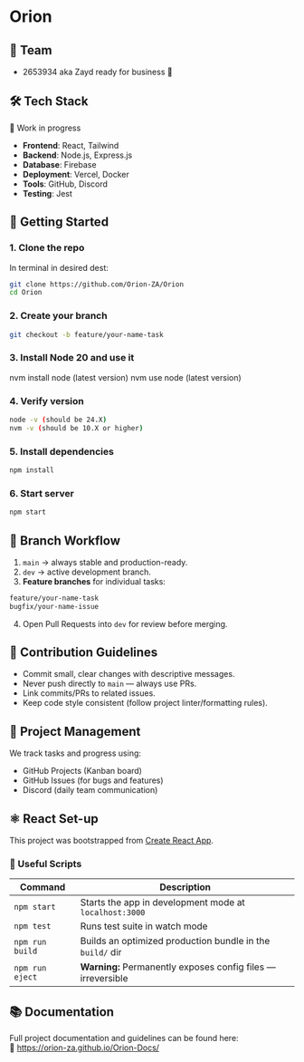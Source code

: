 # Orion

## 💪 Team

- 2653934 aka Zayd ready for business 💼

## 🛠 Tech Stack

🚧 Work in progress

- **Frontend**: React, Tailwind
- **Backend**: Node.js, Express.js
- **Database**: Firebase
- **Deployment**: Vercel, Docker
- **Tools**: GitHub, Discord
- **Testing**: Jest

## 🚀 Getting Started

### 1. Clone the repo
In terminal in desired dest:
```bash
git clone https://github.com/Orion-ZA/Orion
cd Orion
```
### 2. Create your branch

```bash
git checkout -b feature/your-name-task
```

### 3. Install Node 20 and use it
nvm install node (latest version)
nvm use node (latest version)

### 4. Verify version
```bash
node -v (should be 24.X)
nvm -v (should be 10.X or higher)
```

### 5. Install dependencies
```bash
npm install
```

### 6. Start server
```bash
npm start
```

## 🌱 Branch Workflow

1. `main` $\rightarrow$ always stable and production-ready.
2. `dev` $\rightarrow$ active development branch.
3. **Feature branches** for individual tasks:
```bash
feature/your-name-task
bugfix/your-name-issue
```
4. Open Pull Requests into `dev` for review before merging.

## 📌 Contribution Guidelines

- Commit small, clear changes with descriptive messages.
- Never push directly to `main` — always use PRs.
- Link commits/PRs to related issues.
- Keep code style consistent (follow project linter/formatting rules).

## 📅 Project Management

We track tasks and progress using:
- GitHub Projects (Kanban board)
- GitHub Issues (for bugs and features)
- Discord (daily team communication)

## ⚛️ React Set-up


This project was bootstrapped from [Create React App](https://github.com/facebook/create-react-app).

### 📜 Useful Scripts

| Command            | Description                                                  |
|--------------------|--------------------------------------------------------------|
| `npm start`        | Starts the app in development mode at `localhost:3000`       |
| `npm test`         | Runs test suite in watch mode                                |
| `npm run build`    | Builds an optimized production bundle in the `build/` dir    |
| `npm run eject`    | **Warning:** Permanently exposes config files — irreversible |

## 📚 Documentation

Full project documentation and guidelines can be found here:  
🔗 <https://orion-za.github.io/Orion-Docs/>
